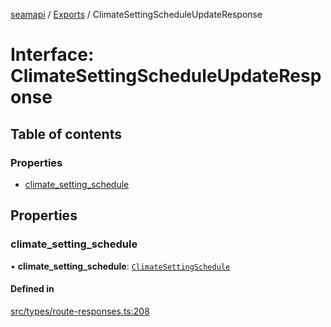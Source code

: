 [seamapi](../README.md) / [Exports](../modules.md) / ClimateSettingScheduleUpdateResponse

# Interface: ClimateSettingScheduleUpdateResponse

## Table of contents

### Properties

- [climate\_setting\_schedule](ClimateSettingScheduleUpdateResponse.md#climate_setting_schedule)

## Properties

### climate\_setting\_schedule

• **climate\_setting\_schedule**: [`ClimateSettingSchedule`](../modules.md#climatesettingschedule)

#### Defined in

[src/types/route-responses.ts:208](https://github.com/seamapi/javascript/blob/main/src/types/route-responses.ts#L208)
